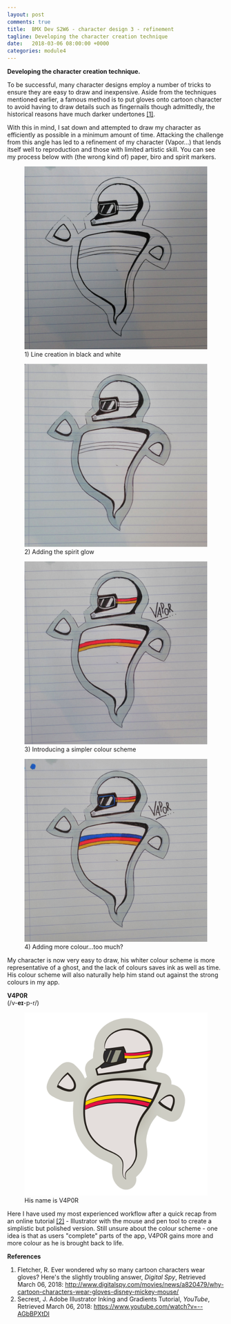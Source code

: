 ```yaml
---
layout: post
comments: true
title:  BMX Dev S2W6 - character design 3 - refinement
tagline: Developing the character creation technique
date:   2018-03-06 08:00:00 +0000
categories: module4
---
```


**Developing the character creation technique.**

To be successful, many character designs employ a number of tricks to ensure they are easy to draw and inexpensive. Aside from the techniques mentioned earlier, a famous method is to put gloves onto cartoon character to avoid having to draw details such as fingernails though admittedly, the historical reasons have much darker undertones [[1]](#ref).

With this in mind, I sat down and attempted to draw my character as efficiently as possible in a minimum amount of time. Attacking the challenge from this angle has led to a refinement of my character (Vapor...) that lends itself well to reproduction and those with limited artistic skill. You can see my process below with (the wrong kind of) paper, biro and spirit markers.

<figure class="half">
	<img src="/media/2018-03-06/2018-03-06_lines.jpg" />
	<figcaption>
		1) Line creation in black and white
	</figcaption>
</figure>
<figure class="halflast">
	<img src="/media/2018-03-06/2018-03-06_glow.jpg" />
	<figcaption>
		2) Adding the spirit glow
	</figcaption>
</figure>
<figure class="half">
	<img src="/media/2018-03-06/2018-03-06_colour.jpg" />
	<figcaption>
		3) Introducing a simpler colour scheme
	</figcaption>
</figure>
<figure class="halflast">
	<img src="/media/2018-03-06/2018-03-06_enhanced.jpg" />
	<figcaption>
		4) Adding more colour...too much?
	</figcaption>
</figure>

My character is now very easy to draw, his whiter colour scheme is more representative of a ghost, and the lack of colours saves ink as well as time. His colour scheme will also naturally help him stand out against the strong colours in my app.

**V4P0R**  
(/v-**eɪ**-p-r/)

<figure >
	<img src="/media/2018-03-06/2018-03-06_vapor.png" />
	<figcaption>
		His name is V4P0R
	</figcaption>
</figure>

Here I have used my most experienced workflow after a quick recap from an online tutorial [[2]](#ref) - Illustrator with the mouse and pen tool to create a simplistic but polished version. Still unsure about the colour scheme - one idea is that as users "complete" parts of the app, V4P0R gains more and more colour as he is brought back to life.

<span id="ref"></span>
**References**  
1. Fletcher, R. Ever wondered why so many cartoon characters wear gloves? Here's the slightly troubling answer, *Digital Spy*, Retrieved March 06, 2018: http://www.digitalspy.com/movies/news/a820479/why-cartoon-characters-wear-gloves-disney-mickey-mouse/
2. Secrest, J. Adobe Illustrator Inking and Gradients Tutorial, *YouTube*, Retrieved March 06, 2018: https://www.youtube.com/watch?v=--AGbBPXtDI